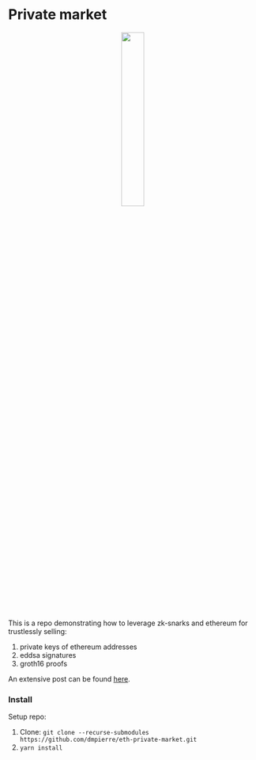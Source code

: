 # Private market

<p align="center">
  <img src="https://github.com/dmpierre/eth-private-market/assets/23149200/e11511ce-25db-4d09-a0a7-102c1c514eb9" width="30%" height="30%" />
</p>

This is a repo demonstrating how to leverage zk-snarks and ethereum for trustlessly selling:

1. private keys of ethereum addresses
2. eddsa signatures
3. groth16 proofs

An extensive post can be found [here]().

### Install

Setup repo:

1. Clone: `git clone --recurse-submodules https://github.com/dmpierre/eth-private-market.git`
2. `yarn install`


